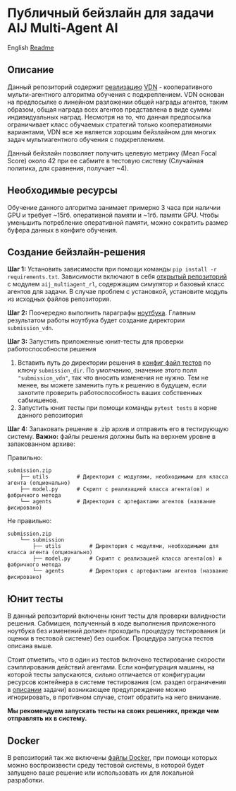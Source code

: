 # Публичный бейзлайн для задачи AIJ Multi-Agent AI
English [Readme](README_eng.md)
## Описание
Данный репозиторий содержит [реализацию](baseline_rus.ipynb) [VDN](https://arxiv.org/abs/1706.05296) - кооперативного 
мульти-агентного алгоритма обучения с подкреплением. VDN основан на предпосылке
о линейном разложении общей награды агентов, таким образом, общая награда
всех агентов представлена в виде суммы индивидуальных наград.
Несмотря на то, что данная предпосылка ограничивает класс обучаемых стратегий
только кооперативными вариантами, VDN все же является хорошим бейзлайном для 
многих задач мультиагентного обучения с подкреплением.

Данный бейзлайн позволяет получить целевую метрику (Mean Focal Score) около
42 при ее сабмите в тестовую систему (Случайная политика, для сравнения, 
получает ~4).

## Необходимые ресурсы
Обучение данного алгоритма занимает примерно 3 часа при наличии GPU и
требует ~15гб. оперативной памяти и ~1гб. памяти GPU. Чтобы уменьшить 
потребление оперативной памяти, можно сократить размер буфера данных в
конфиге обучения.

## Создание бейзлайн-решения

__Шаг 1:__ Установить зависимости при помощи команды ```pip install -r requirements.txt```.
Зависимости включают в себя [открытый репозиторий](https://github.com/AIRI-Institute/aij_multiagent_rl) 
с модулем `aij_multiagent_rl`, содержащим симулятор и базовый класс агентов для задачи.
В случае проблем с установкой, установите модуль из исходных файлов репозитория.

__Шаг 2:__ Поочередно выполнить параграфы [ноутбука](baseline_rus.ipynb).
Главным результатом работы ноутбука будет создание директории `submission_vdn`.

__Шаг 3:__ Запустить приложенные юнит-тесты для проверки работоспособности решения

1) Вставить путь до директории решения в [конфиг файл тестов](tests/test_config.yaml)
по ключу `submission_dir`. По умолчанию, значение этого поля `"submission_vdn"`, так
что вносить изменения не нужно. Тем не менее, вы можете заменить путь к решению
в будущем, если захотите проверить работоспособность ваших собственных сабмишенов.
2) Запустить юнит тесты при помощи команды  ```pytest tests``` в корне данного репозитория

__Шаг 4:__ Запаковать решение в .zip архив и отправить его в тестирующую систему.
**Важно:** файлы решения должны быть на верхнем уровне в запакованном архиве:

Правильно:
```
submission.zip
    ├── utils         # Директория с модулями, необходимыми для класса агента (опционально)
    ├── model.py      # Скрипт с реализацией класса агента(ов) и фабричного метода
    └── agents        # Директория с артефактами агентов (название фисировано) 
```
Не правильно:
```
submission.zip
    └── submission
        ├── utils         # Директория с модулями, необходимыми для класса агента (опционально)
        ├── model.py      # Скрипт с реализацией класса агента(ов) и фабричного метода
        └── agents        # Директория с артефактами агентов (название фисировано) 
```


## Юнит тесты
В данный репозиторий включены юнит тесты для проверки валидности решения. Сабмишен,
полученный в ходе выполнения приложенного ноутбука без изменений должен проходить 
процедуру тестирования (и оценки в тестовой системе) без ошибок. Процедура запуска тестов 
описана выше.

Стоит отметить, что в один из тестов включено тестирование скорости сэмплирования действий
агентами. Если конфигурация машины, на которой тесты запускаются, сильно отличается от 
конфигурации ресурсов контейнера в системе тестирования (см. раздел ограничения в [описании](https://dsworks.ru/champ/multiagent-ai)
задачи) возникающее предупреждение можно игнорировать, в противном случае, стоит обратить на
него внимание.

__Мы рекомендуем запускать тесты на своих решениях, прежде чем отправлять их в систему.__

## Docker
В репозиторий так же включены [файлы Docker](docker), при помощи которых можно
воспроизвести среду тестовой системы, в которой будет запущено ваше решение или
использовать их для локальной разработки.
